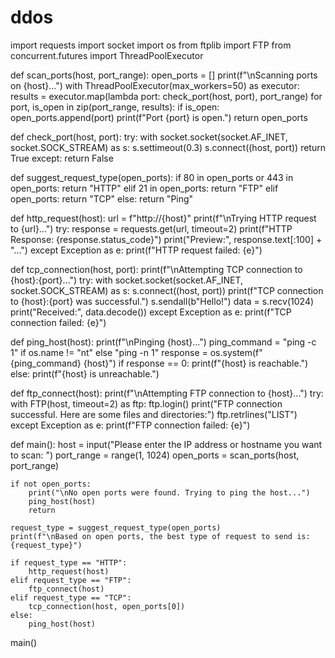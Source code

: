# ddos
import requests
import socket
import os
from ftplib import FTP
from concurrent.futures import ThreadPoolExecutor

def scan_ports(host, port_range):
    open_ports = []
    print(f"\nScanning ports on {host}...")
    with ThreadPoolExecutor(max_workers=50) as executor:
        results = executor.map(lambda port: check_port(host, port), port_range)
        for port, is_open in zip(port_range, results):
            if is_open:
                open_ports.append(port)
                print(f"Port {port} is open.")
    return open_ports

def check_port(host, port):
    try:
        with socket.socket(socket.AF_INET, socket.SOCK_STREAM) as s:
            s.settimeout(0.3)
            s.connect((host, port))
            return True
    except:
        return False

def suggest_request_type(open_ports):
    if 80 in open_ports or 443 in open_ports:
        return "HTTP"
    elif 21 in open_ports:
        return "FTP"
    elif open_ports:
        return "TCP"
    else:
        return "Ping"

def http_request(host):
    url = f"http://{host}"
    print(f"\nTrying HTTP request to {url}...")
    try:
        response = requests.get(url, timeout=2)
        print(f"HTTP Response: {response.status_code}")
        print("Preview:", response.text[:100] + "...")
    except Exception as e:
        print(f"HTTP request failed: {e}")

def tcp_connection(host, port):
    print(f"\nAttempting TCP connection to {host}:{port}...")
    try:
        with socket.socket(socket.AF_INET, socket.SOCK_STREAM) as s:
            s.connect((host, port))
            print(f"TCP connection to {host}:{port} was successful.")
            s.sendall(b"Hello!")
            data = s.recv(1024)
            print("Received:", data.decode())
    except Exception as e:
        print(f"TCP connection failed: {e}")

def ping_host(host):
    print(f"\nPinging {host}...")
    ping_command = "ping -c 1" if os.name != "nt" else "ping -n 1"
    response = os.system(f"{ping_command} {host}")
    if response == 0:
        print(f"{host} is reachable.")
    else:
        print(f"{host} is unreachable.")

def ftp_connect(host):
    print(f"\nAttempting FTP connection to {host}...")
    try:
        with FTP(host, timeout=2) as ftp:
            ftp.login()
            print("FTP connection successful. Here are some files and directories:")
            ftp.retrlines("LIST")
    except Exception as e:
        print(f"FTP connection failed: {e}")

def main():
    host = input("Please enter the IP address or hostname you want to scan: ")
    port_range = range(1, 1024)
    open_ports = scan_ports(host, port_range)

    if not open_ports:
        print("\nNo open ports were found. Trying to ping the host...")
        ping_host(host)
        return

    request_type = suggest_request_type(open_ports)
    print(f"\nBased on open ports, the best type of request to send is: {request_type}")

    if request_type == "HTTP":
        http_request(host)
    elif request_type == "FTP":
        ftp_connect(host)
    elif request_type == "TCP":
        tcp_connection(host, open_ports[0])
    else:
        ping_host(host)

main()
